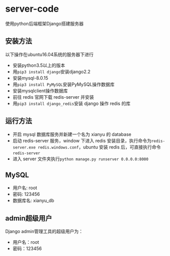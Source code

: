 # server-code
使用python后端框架Django搭建服务器

## 安装方法
以下操作在ubuntu16.04系统的服务器下进行

- 安装python3.5以上的版本
- 用`pip3 install django`安装django2.2
- 安装mysql-8.0.15
- 用`pip3 install PyMySQL`安装PyMySQL操作数据库
- 安装mysqlclient操作数据库
- 前往 redis 官网下载 redis-server 并安装
- 用`pip3 install django_redis`安装 django 操作 redis 的库


## 运行方法

- 开启 mysql 数据库服务并新建一个名为 xianyu 的 database
- 启动 redis-server 服务，window 下进入 redis 安装目录，执行命令为`redis-server.exe redis.windows.conf`，ubuntu 安装 redis 后，可直接执行命令`redis-server`
- 进入 server 文件夹执行`python manage.py runserver 0.0.0.0:8000`


## MySQL

* 用户名: root
* 密码: 123456
* 数据库名: xianyu_db



## admin超级用户
Django admin管理工具的超级用户为：
- 用户名：root
- 密码：123456
